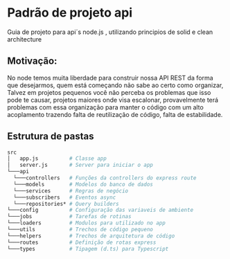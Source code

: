 # Padrão de projeto api
Guia de projeto para api´s node.js , utilizando principios de solid e clean architecture

## Motivação:
No node temos muita liberdade para construir nossa API REST da forma que desejarmos, quem está começando não sabe ao certo como organizar,
Talvez em projetos pequenos você não perceba os problemas que isso pode te causar, projetos maiores onde visa escalonar, provavelmente terá problemas com essa organização para manter o código com um alto acoplamento trazendo falta de reutilização de código, falta de estabilidade.


## Estrutura de pastas

```bash
src
│   app.js          # Classe app
│   server.js       # Server para iniciar o app
└───api             
  └───controllers   # Funções da controllers do express route
  └───models        # Modelos do banco de dados
  └───services      # Regras de negócio
  └───subscribers   # Eventos async 
  └───repositories* # Query builders 
└───config          # Configuração das variaveis de ambiente
└───jobs            # Tarefas de rotinas
└───loaders         # Modulos para utilizado no app
└───utils           # Trechos de código pequeno
└───helpers         # Trechos de arquitetura de código
└───routes          # Definição de rotas express
└───types           # Tipagem (d.ts) para Typescript

```



 
 
  
